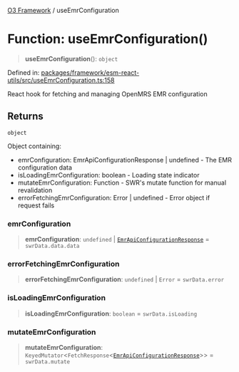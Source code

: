 [O3 Framework](../API.md) / useEmrConfiguration

# Function: useEmrConfiguration()

> **useEmrConfiguration**(): `object`

Defined in: [packages/framework/esm-react-utils/src/useEmrConfiguration.ts:158](https://github.com/openmrs/openmrs-esm-core/blob/85cde3ce59cd3d29230c98040a3f53525e808725/packages/framework/esm-react-utils/src/useEmrConfiguration.ts#L158)

React hook for fetching and managing OpenMRS EMR configuration

## Returns

`object`

Object containing:
  - emrConfiguration: EmrApiConfigurationResponse | undefined - The EMR configuration data
  - isLoadingEmrConfiguration: boolean - Loading state indicator
  - mutateEmrConfiguration: Function - SWR's mutate function for manual revalidation
  - errorFetchingEmrConfiguration: Error | undefined - Error object if request fails

### emrConfiguration

> **emrConfiguration**: `undefined` \| [`EmrApiConfigurationResponse`](../interfaces/EmrApiConfigurationResponse.md) = `swrData.data.data`

### errorFetchingEmrConfiguration

> **errorFetchingEmrConfiguration**: `undefined` \| `Error` = `swrData.error`

### isLoadingEmrConfiguration

> **isLoadingEmrConfiguration**: `boolean` = `swrData.isLoading`

### mutateEmrConfiguration

> **mutateEmrConfiguration**: `KeyedMutator`\<`FetchResponse`\<[`EmrApiConfigurationResponse`](../interfaces/EmrApiConfigurationResponse.md)\>\> = `swrData.mutate`
